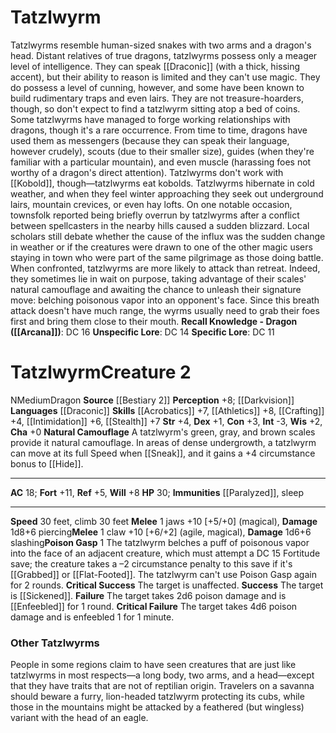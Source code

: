 ﻿---
ac: '18'
alignment: N
all_resistance: null
burrow_speed: null
charisma: '+0'
climb_speed: '30'
constitution: '+3'
creature_ability:
- Natural Camouflage
- Poison Gasp
creature_family: null
description: "Tatzlwyrms resemble human-sized snakes with two arms and a dragon's\
  \ head. Distant relatives of true dragons, tatzlwyrms possess only a meager level\
  \ of intelligence. They can speak [[DATABASE/language/Draconic|Draconic]] (with\
  \ a thick, hissing accent), but their ability to reason is limited and they can't\
  \ use magic. They do possess a level of cunning, however, and some have been known\
  \ to build rudimentary traps and even lairs. They are not treasure-hoarders, though,\
  \ so don't expect to find a tatzlwyrm sitting atop a bed of coins.<br/><br/> Some\
  \ tatzlwyrms have managed to forge working relationships with dragons, though it's\
  \ a rare occurrence. From time to time, dragons have used them as messengers (because\
  \ they can speak their language, however crudely), scouts (due to their smaller\
  \ size), guides (when they're familiar with a particular mountain), and even muscle\
  \ (harassing foes not worthy of a dragon's direct attention).<br/><br/> Tatzlwyrms\
  \ don't work with [[DATABASE/monsterfamily/Kobold|kobolds]] , though\u2014tatzlwyrms\
  \ eat kobolds.<br/><br/> Tatzlwyrms hibernate in cold weather, and when they feel\
  \ winter approaching they seek out underground lairs, mountain crevices, or even\
  \ hay lofts. On one notable occasion, townsfolk reported being briefly overrun by\
  \ tatzlwyrms after a conflict between spellcasters in the nearby hills caused a\
  \ sudden blizzard. Local scholars still debate whether the cause of the influx was\
  \ the sudden change in weather or if the creatures were drawn to one of the other\
  \ magic users staying in town who were part of the same pilgrimage as those doing\
  \ battle.<br/><br/> When confronted, tatzlwyrms are more likely to attack than retreat.\
  \ Indeed, they sometimes lie in wait on purpose, taking advantage of their scales'\
  \ natural camouflage and awaiting the chance to unleash their signature move: belching\
  \ poisonous vapor into an opponent's face. Since this breath attack doesn't have\
  \ much range, the wyrms usually need to grab their foes first and bring them close\
  \ to their mouth.<br/><br/><b><u>Recall Knowledge - Dragon</u> ( [[DATABASE/skill/Arcana|Arcana]]\
  \ )</b>: DC 16<br/><b><u>Unspecific Lore</u></b>: DC 14<br/><b><u>Specific Lore</u></b>:\
  \ DC 11"
dexterity: '+1'
element: null
fly_speed: null
fortitude: '+11'
hardness: null
hp: '30'
id: '822'
immunity:
- '[[DATABASE/condition/Paralyzed|paralyzed]]'
- '[[DATABASE/trait/Sleep|sleep]]'
intelligence: '-3'
land_speed: '30'
language:
- '[[DATABASE/language/Draconic|Draconic]]'
level: '2'
max_speed: '30'
name: Tatzlwyrm
perception: '+8'
rarity: Common
reflex: '+5'
resistance: null
rus_type_level: null
school: null
sense:
- '[[DATABASE/monsterability/Darkvision|darkvision]]'
size: Medium
skill:
- '[[DATABASE/skill/Acrobatics|Acrobatics]] +7'
- '[[DATABASE/skill/Athletics|Athletics]] +8'
- '[[DATABASE/skill/Crafting|Crafting]] +4'
- '[[DATABASE/skill/Intimidation|Intimidation]] +6'
- '[[DATABASE/skill/Stealth|Stealth]] +7'
source: '[[DATABASE/source/Bestiary 2|Bestiary 2]]'
speed:
- 30 feet
- climb 30 feet
spell: null
strength: '+4'
strength_req: '4'
strongest_save:
- Fortitude
swim_speed: null
trait:
- '[[DATABASE/trait/Dragon|Dragon]]'
type: Creature
vision: Darkvision
weakest_save:
- Reflex
weakness: null
will: '+8'
wisdom: '+2'

---
# Tatzlwyrm

Tatzlwyrms resemble human-sized snakes with two arms and a dragon's head. Distant relatives of true dragons, tatzlwyrms possess only a meager level of intelligence. They can speak [[Draconic]] (with a thick, hissing accent), but their ability to reason is limited and they can't use magic. They do possess a level of cunning, however, and some have been known to build rudimentary traps and even lairs. They are not treasure-hoarders, though, so don't expect to find a tatzlwyrm sitting atop a bed of coins.
 Some tatzlwyrms have managed to forge working relationships with dragons, though it's a rare occurrence. From time to time, dragons have used them as messengers (because they can speak their language, however crudely), scouts (due to their smaller size), guides (when they're familiar with a particular mountain), and even muscle (harassing foes not worthy of a dragon's direct attention).
 Tatzlwyrms don't work with [[Kobold]], though—tatzlwyrms eat kobolds.
 Tatzlwyrms hibernate in cold weather, and when they feel winter approaching they seek out underground lairs, mountain crevices, or even hay lofts. On one notable occasion, townsfolk reported being briefly overrun by tatzlwyrms after a conflict between spellcasters in the nearby hills caused a sudden blizzard. Local scholars still debate whether the cause of the influx was the sudden change in weather or if the creatures were drawn to one of the other magic users staying in town who were part of the same pilgrimage as those doing battle.
 When confronted, tatzlwyrms are more likely to attack than retreat. Indeed, they sometimes lie in wait on purpose, taking advantage of their scales' natural camouflage and awaiting the chance to unleash their signature move: belching poisonous vapor into an opponent's face. Since this breath attack doesn't have much range, the wyrms usually need to grab their foes first and bring them close to their mouth.
**Recall Knowledge - Dragon ([[Arcana]])**: DC 16
**Unspecific Lore**: DC 14
**Specific Lore**: DC 11

# Tatzlwyrm<span class="item-type">Creature 2</span>

<span class="trait-alignment item-trait">N</span><span class="trait-size item-trait">Medium</span><span class="item-trait">Dragon</span>
**Source** [[Bestiary 2]] 
**Perception** +8; [[Darkvision]]
**Languages** [[Draconic]]
**Skills** [[Acrobatics]] +7, [[Athletics]] +8, [[Crafting]] +4, [[Intimidation]] +6, [[Stealth]] +7
**Str** +4, **Dex** +1, **Con** +3, **Int** -3, **Wis** +2, **Cha** +0
**Natural Camouflage** A tatzlwyrm's green, gray, and brown scales provide it natural camouflage. In areas of dense undergrowth, a tatzlwyrm can move at its full Speed when [[Sneak]], and it gains a +4 circumstance bonus to [[Hide]].

---
**AC** 18; **Fort** +11, **Ref** +5, **Will** +8
**HP** 30; **Immunities** [[Paralyzed]], sleep

---
**Speed** 30 feet, climb 30 feet
<span class="in-box-ability">**Melee** <span class="action-icon">1</span> jaws +10 [+5/+0] (magical), **Damage** 1d8+6 piercing</span><span class="in-box-ability">**Melee** <span class="action-icon">1</span> claw +10 [+6/+2] (agile, magical), **Damage** 1d6+6 slashing</span><span class="in-box-ability">**Poison Gasp** <span class="action-icon">1</span> The tatzlwyrm belches a puff of poisonous vapor into the face of an adjacent creature, which must attempt a DC 15 Fortitude save; the creature takes a –2 circumstance penalty to this save if it's [[Grabbed]] or [[Flat-Footed]]. The tatzlwyrm can't use Poison Gasp again for 2 rounds. 
**Critical Success** The target is unaffected. 
**Success** The target is [[Sickened]]. 
**Failure** The target takes 2d6 poison damage and is [[Enfeebled]] for 1 round. 
**Critical Failure** The target takes 4d6 poison damage and is enfeebled 1 for 1 minute.</span>

###  Other Tatzlwyrms

People in some regions claim to have seen creatures that are just like tatzlwyrms in most respects—a long body, two arms, and a head—except that they have traits that are not of reptilian origin. Travelers on a savanna should beware a furry, lion-headed tatzlwyrm protecting its cubs, while those in the mountains might be attacked by a feathered (but wingless) variant with the head of an eagle.